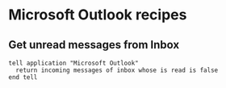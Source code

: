 # Microsoft Outlook recipes

## Get unread messages from Inbox

```applescript
tell application "Microsoft Outlook"
  return incoming messages of inbox whose is read is false
end tell
```
